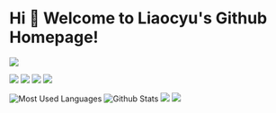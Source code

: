 # Hi 🎉 Welcome to Liaocyu's Github Homepage!

<img src="https://readme-typing-svg.herokuapp.com/?lines=Welcome,%20visitor!;Hello%20Github%20World!&font=Roboto" />

<p>
<img src="https://img.shields.io/static/v1?label=Program&message=Java&color=9cf"/>
<a href="#"><img src="https://img.shields.io/static/v1?label=Blog&message=juejin&color=blue"/></a>
<a href="https://juejin.cn/user/3967492644678222"><img src="https://img.shields.io/static/v1?label=zhihu&message=zhihu&color=cyan"/></a>
<img src="https://www.zhihu.com/people/jiu-yan-yue-xin-9" />
</p>

![Most Used Languages](https://github-readme-stats.vercel.app/api/top-langs/?username=liaocyu&theme=dark&layout=compact)
![Github Stats](https://github-readme-stats.vercel.app/api?username=liaocyu&show_icons=true&theme=dark&count_private=true)
![](https://stats.justsong.cn/api/csdn?id=qq_52005877&theme=dark)
![](https://stats.justsong.cn/api/bilibili/?id=397158152&theme=dark)

